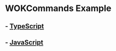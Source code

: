 # WOKCommands Example

## - <a href="https://github.com/KrabbyBuckets/HANDLER__EXAMPLES__/tree/main/WOKCommands/TS-EXAMPLE">TypeScript</a>

## - <a href="https://github.com/KrabbyBuckets/HANDLER__EXAMPLES__/tree/main/WOKCommands/JS-EXAMPLE">JavaScript
